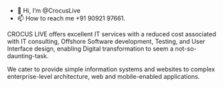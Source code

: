 - 👋 Hi, I’m @CrocusLive
- 📫 How to reach me +91 90921 97661.

CROCUS LIVE offers excellent IT services with a reduced cost associated with IT consulting,
Offshore Software development, Testing, and User Interface design,
enabling Digital transformation to seem a not-so-daunting-task.

We cater to provide simple information systems and websites to complex enterprise-level architecture,
web and mobile-enabled applications.

